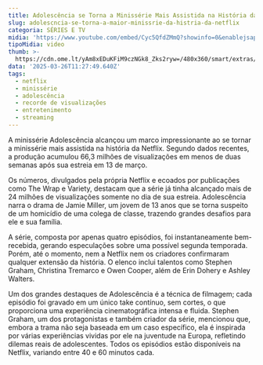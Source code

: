 ```yaml
---
title: Adolescência se Torna a Minissérie Mais Assistida na História da Netflix
slug: adolescncia-se-torna-a-maior-minissrie-da-histria-da-netflix
categoria: SÉRIES E TV
midia: 'https://www.youtube.com/embed/Cyc5QfdZMmQ?showinfo=0&enablejsapi=1'
tipoMidia: video
thumb: >-
  https://cdn.ome.lt/yAm8xEDuKFiM9czNGk8_Zks2ryw=/480x360/smart/extras/conteudos/01_H6OPnkj.jpg
data: '2025-03-26T11:27:49.640Z'
tags:
  - netflix
  - minissérie
  - adolescência
  - recorde de visualizações
  - entretenimento
  - streaming
---
```


A minissérie Adolescência alcançou um marco impressionante ao se tornar a minissérie mais assistida na história da Netflix. Segundo dados recentes, a produção acumulou 66,3 milhões de visualizações em menos de duas semanas após sua estreia em 13 de março.

Os números, divulgados pela própria Netflix e ecoados por publicações como The Wrap e Variety, destacam que a série já tinha alcançado mais de 24 milhões de visualizações somente no dia de sua estreia. Adolescência narra o drama de Jamie Miller, um jovem de 13 anos que se torna suspeito de um homicídio de uma colega de classe, trazendo grandes desafios para ele e sua família.

A série, composta por apenas quatro episódios, foi instantaneamente bem-recebida, gerando especulações sobre uma possível segunda temporada. Porém, até o momento, nem a Netflix nem os criadores confirmaram qualquer extensão da história. O elenco inclui talentos como Stephen Graham, Christina Tremarco e Owen Cooper, além de Erin Dohery e Ashley Walters.

Um dos grandes destaques de Adolescência é a técnica de filmagem; cada episódio foi gravado em um único take contínuo, sem cortes, o que proporciona uma experiência cinematográfica intensa e fluida. Stephen Graham, um dos protagonistas e também criador da série, mencionou que, embora a trama não seja baseada em um caso específico, ela é inspirada por várias experiências vividas por ele na juventude na Europa, refletindo dilemas reais de adolescentes. Todos os episódios estão disponíveis na Netflix, variando entre 40 e 60 minutos cada.
